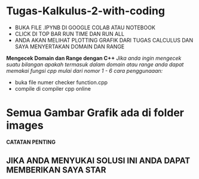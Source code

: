 # Tugas-Kalkulus-2-with-coding
- BUKA FILE .IPYNB DI GOOGLE COLAB ATAU NOTEBOOK
- CLICK DI TOP BAR RUN TIME DAN RUN ALL
- ANDA AKAN MELIHAT PLOTTING GRAFIK DARI TUGAS CALCULUS DAN SAYA MENYERTAKAN DOMAIN DAN RANGE

**Mengecek Domain dan Range dengan C++**
*Jika anda ingin mengecek suatu bilangan apakah termasuk dalam domain atau range anda dapat memakai fungsi cpp mulai dari nomor 1 - 6*
*cara penggunaaan:*
- buka file numer checker function.cpp 
- compile di compiler cpp online

# Semua Gambar Grafik ada di folder images
**CATATAN PENTING**


## JIKA ANDA MENYUKAI SOLUSI INI ANDA DAPAT MEMBERIKAN SAYA STAR

